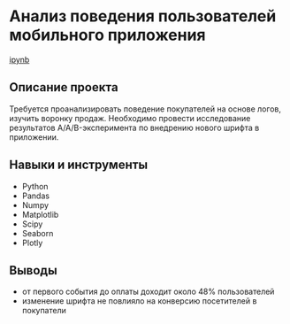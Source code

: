 # Анализ поведения пользователей мобильного приложения
[ipynb](https://nbviewer.org/github/mishinnik/Portfolio/blob/main/ab_tests/behavior_app_users_aab_tests.ipynb)
## Описание проекта
Требуется проанализировать поведение покупателей на основе логов, изучить воронку продаж. 
Необходимо провести исследование результатов A/A/B-эксперимента по внедрению нового шрифта в приложении.
## Навыки и инструменты
- Python 
- Pandas 
- Numpy 
- Matplotlib 
- Scipy 
- Seaborn 
- Plotly
## Выводы
- от первого события до оплаты доходит около 48% пользователей
- изменение шрифта не повлияло на конверсию посетителей в покупатели
